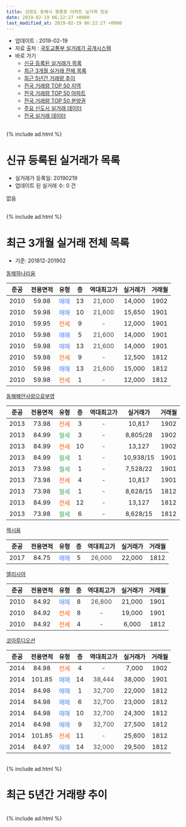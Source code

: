 ```yaml
---
title: 강원도 동해시 평릉동 아파트 실거래 정보
date: 2019-02-19 06:22:27 +0900
last_modified_at: 2019-02-19 06:22:27 +0900
---
```


* 업데이트 : 2019-02-19
* 자료 출처 : [국토교통부 실거래가 공개시스템](http://rt.molit.go.kr)
* 바로 가기
    * [신규 등록된 실거래가 목록](#신규-등록된-실거래가-목록)
    * [최근 3개월 실거래 전체 목록](#최근-3개월-실거래-전체-목록)
    * [최근 5년간 거래량 추이](#최근-5년간-거래량-추이)
    * [전국 거래량 TOP 50 지역](https://inasie.github.io/apt-trade-info/최근-3개월-전국에서-가장-거래가-많이-발생한-지역)
    * [전국 거래량 TOP 50 아파트](https://inasie.github.io/apt-trade-info/최근-3개월-전국에서-가장-거래가-많이-발생한-아파트)
    * [전국 거래량 TOP 50 분양권](https://inasie.github.io/apt-trade-info/최근-3개월-전국에서-가장-거래가-많이-발생한-분양권)
    * [주요 신도시 실거래 데이터](https://inasie.github.io/apt-trade-info/주요-신도시)
    * [전국 실거래 데이터](https://inasie.github.io/apt-trade-info/전국)
<br>
{% include ad.html %}
<br>

# 신규 등록된 실거래가 목록
* 실거래가 등록일: 20190219
* 업데이트 된 실거래 수: 0 건

없음

<br>
{% include ad.html %}
<br>

# 최근 3개월 실거래 전체 목록
* 기준: 201812-201902


[동해하나리움](https://search.naver.com/search.naver?query=%EA%B0%95%EC%9B%90%EB%8F%84+%EB%8F%99%ED%95%B4%EC%8B%9C+%ED%8F%89%EB%A6%89%EB%8F%99+%EB%8F%99%ED%95%B4%ED%95%98%EB%82%98%EB%A6%AC%EC%9B%80)

|준공|전용면적|유형|층|역대최고가|실거래가|거래월|
|:---:|:---:|:---:|:---:|:---:|:---:|:---:|
|2010|59.98|<span style="color:#4285f3">매매</span>|13|<span style="color:#444444">21,600</span>|14,000|1902|
|2010|59.98|<span style="color:#4285f3">매매</span>|10|<span style="color:#444444">21,600</span>|15,650|1901|
|2010|59.95|<span style="color:#ff5a00">전세</span>|9|<span style="color:#444444">-</span>|12,000|1901|
|2010|59.98|<span style="color:#4285f3">매매</span>|5|<span style="color:#444444">21,600</span>|14,000|1901|
|2010|59.98|<span style="color:#4285f3">매매</span>|13|<span style="color:#444444">21,600</span>|14,000|1901|
|2010|59.98|<span style="color:#ff5a00">전세</span>|9|<span style="color:#444444">-</span>|12,500|1812|
|2010|59.98|<span style="color:#4285f3">매매</span>|13|<span style="color:#444444">21,600</span>|15,000|1812|
|2010|59.98|<span style="color:#ff5a00">전세</span>|1|<span style="color:#444444">-</span>|12,000|1812|

[동해해안사랑으로부영](https://search.naver.com/search.naver?query=%EA%B0%95%EC%9B%90%EB%8F%84+%EB%8F%99%ED%95%B4%EC%8B%9C+%ED%8F%89%EB%A6%89%EB%8F%99+%EB%8F%99%ED%95%B4%ED%95%B4%EC%95%88%EC%82%AC%EB%9E%91%EC%9C%BC%EB%A1%9C%EB%B6%80%EC%98%81)

|준공|전용면적|유형|층|역대최고가|실거래가|거래월|
|:---:|:---:|:---:|:---:|:---:|:---:|:---:|
|2013|73.98|<span style="color:#ff5a00">전세</span>|3|<span style="color:#444444">-</span>|10,817|1902|
|2013|84.99|<span style="color:#34a853">월세</span>|3|<span style="color:#444444">-</span>|8,805/28|1902|
|2013|84.99|<span style="color:#ff5a00">전세</span>|10|<span style="color:#444444">-</span>|13,127|1902|
|2013|84.99|<span style="color:#34a853">월세</span>|1|<span style="color:#444444">-</span>|10,938/15|1901|
|2013|73.98|<span style="color:#34a853">월세</span>|1|<span style="color:#444444">-</span>|7,528/22|1901|
|2013|73.98|<span style="color:#ff5a00">전세</span>|4|<span style="color:#444444">-</span>|10,817|1901|
|2013|73.98|<span style="color:#34a853">월세</span>|1|<span style="color:#444444">-</span>|8,628/15|1812|
|2013|84.99|<span style="color:#ff5a00">전세</span>|12|<span style="color:#444444">-</span>|13,127|1812|
|2013|73.98|<span style="color:#34a853">월세</span>|6|<span style="color:#444444">-</span>|8,628/15|1812|

[렉시움](https://search.naver.com/search.naver?query=%EA%B0%95%EC%9B%90%EB%8F%84+%EB%8F%99%ED%95%B4%EC%8B%9C+%ED%8F%89%EB%A6%89%EB%8F%99+%EB%A0%89%EC%8B%9C%EC%9B%80)

|준공|전용면적|유형|층|역대최고가|실거래가|거래월|
|:---:|:---:|:---:|:---:|:---:|:---:|:---:|
|2017|84.75|<span style="color:#4285f3">매매</span>|5|<span style="color:#444444">26,000</span>|22,000|1812|

[엘리시아](https://search.naver.com/search.naver?query=%EA%B0%95%EC%9B%90%EB%8F%84+%EB%8F%99%ED%95%B4%EC%8B%9C+%ED%8F%89%EB%A6%89%EB%8F%99+%EC%97%98%EB%A6%AC%EC%8B%9C%EC%95%84)

|준공|전용면적|유형|층|역대최고가|실거래가|거래월|
|:---:|:---:|:---:|:---:|:---:|:---:|:---:|
|2010|84.92|<span style="color:#4285f3">매매</span>|8|<span style="color:#444444">26,800</span>|21,000|1901|
|2010|84.92|<span style="color:#ff5a00">전세</span>|8|<span style="color:#444444">-</span>|19,000|1901|
|2010|84.92|<span style="color:#ff5a00">전세</span>|4|<span style="color:#444444">-</span>|6,000|1812|

[코아루디오션](https://search.naver.com/search.naver?query=%EA%B0%95%EC%9B%90%EB%8F%84+%EB%8F%99%ED%95%B4%EC%8B%9C+%ED%8F%89%EB%A6%89%EB%8F%99+%EC%BD%94%EC%95%84%EB%A3%A8%EB%94%94%EC%98%A4%EC%85%98)

|준공|전용면적|유형|층|역대최고가|실거래가|거래월|
|:---:|:---:|:---:|:---:|:---:|:---:|:---:|
|2014|84.98|<span style="color:#ff5a00">전세</span>|4|<span style="color:#444444">-</span>|7,000|1902|
|2014|101.85|<span style="color:#4285f3">매매</span>|14|<span style="color:#444444">38,444</span>|38,000|1901|
|2014|84.98|<span style="color:#4285f3">매매</span>|1|<span style="color:#444444">32,700</span>|22,000|1812|
|2014|84.98|<span style="color:#4285f3">매매</span>|6|<span style="color:#444444">32,700</span>|23,000|1812|
|2014|84.98|<span style="color:#4285f3">매매</span>|10|<span style="color:#444444">32,700</span>|24,300|1812|
|2014|84.98|<span style="color:#4285f3">매매</span>|9|<span style="color:#444444">32,700</span>|27,500|1812|
|2014|101.85|<span style="color:#ff5a00">전세</span>|11|<span style="color:#444444">-</span>|25,600|1812|
|2014|84.97|<span style="color:#4285f3">매매</span>|14|<span style="color:#444444">32,000</span>|29,500|1812|


<br>
{% include ad.html %}
<br>

# 최근 5년간 거래량 추이


<div style="width:100%;">
    <canvas id="deal_progress" height="200"></canvas>
</div>

<script>
new Chart(document.getElementById("deal_progress"), {
    type: 'line',
    data: {
        labels: ['201402','201403','201404','201405','201406','201407','201408','201409','201410','201411','201412','201501','201502','201503','201504','201505','201506','201507','201508','201509','201510','201511','201512','201601','201602','201603','201604','201605','201606','201607','201608','201609','201610','201611','201612','201701','201702','201703','201704','201705','201706','201707','201708','201709','201710','201711','201712','201801','201802','201803','201804','201805','201806','201807','201808','201809','201810','201811','201812','201901','201902'],
        datasets: [{
            label: '매매',
            pointRadius: 1,
            data: [2, 6, 4, 3, 0, 3, 14, 14, 12, 7, 4, 3, 7, 7, 5, 2, 12, 6, 4, 5, 7, 2, 2, 4, 6, 9, 9, 3, 6, 6, 43, 5, 6, 11, 16, 8, 7, 8, 1, 4, 4, 5, 14, 9, 7, 4, 7, 3, 5, 2, 7, 7, 6, 2, 9, 2, 6, 4, 7, 5, 1],
            borderColor: "rgba(255, 201, 14, 1)",
            backgroundColor: "rgba(255, 201, 14, 0.5)",
            fill: false,
            lineTension: 0
        },{
            label: '전월세',
            pointRadius: 1,
            data: [1, 4, 4, 7, 45, 39, 17, 16, 74, 11, 2, 4, 3, 2, 4, 5, 34, 32, 13, 15, 6, 2, 7, 3, 4, 3, 5, 10, 45, 39, 9, 7, 5, 3, 1, 5, 9, 8, 9, 17, 53, 29, 12, 7, 6, 10, 8, 10, 7, 7, 8, 13, 43, 36, 12, 9, 10, 14, 7, 5, 4],
            borderColor: "rgba(0, 141, 185, 1)",
            backgroundColor: "rgba(0, 141, 185, 0.5)",
            fill: false,
            lineTension: 0
        }
        ]
    },
    options: {
        responsive: true,
        title: {
            display: false
        },
        tooltips: {
            mode: 'index',
            intersect: false
        },
        hover: {
            mode: 'nearest',
            intersect: true
        },
        scales: {
            xAxes: [{
                display: true,
                scaleLabel: {
                    display: true,
                    labelString: '년/월'
                }
            }],
            yAxes: [{
                display: true,
                ticks: {
                    suggestedMin: 0,
                },
                scaleLabel: {
                    display: true,
                    labelString: '실거래 수'
                }
            }]
        }
    }
});

</script>


<br>
{% include ad.html %}
<br>

